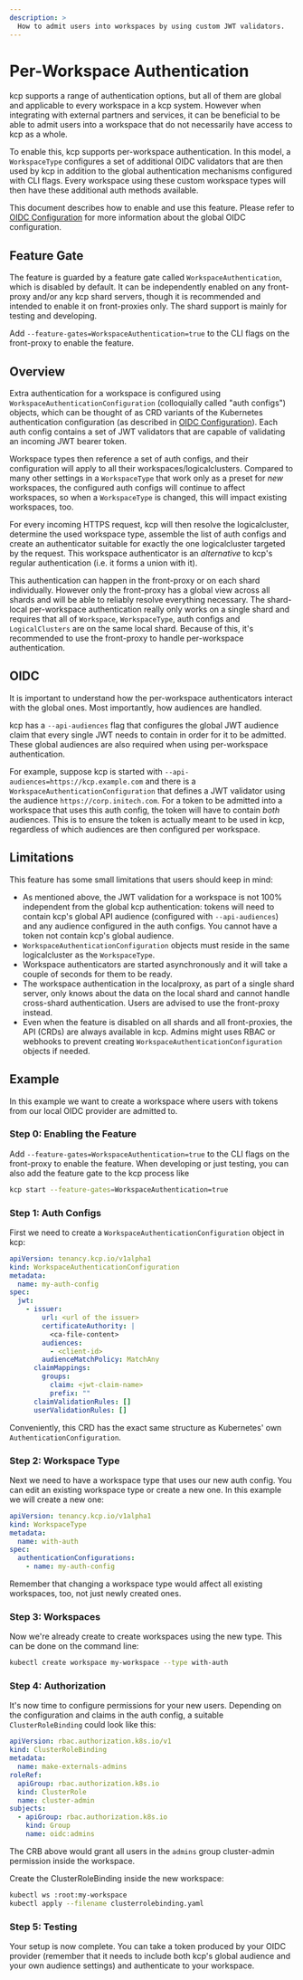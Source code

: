 ```yaml
---
description: >
  How to admit users into workspaces by using custom JWT validators.
---
```


# Per-Workspace Authentication

kcp supports a range of authentication options, but all of them are global and applicable to every workspace in a kcp system. However when integrating with external partners and services, it can be beneficial to be able to admit users into a workspace that do not necessarily have access to kcp as a whole.

To enable this, kcp supports per-workspace authentication. In this model, a `WorkspaceType` configures a set of additional OIDC validators that are then used by kcp in addition to the global authentication mechanisms configured with CLI flags. Every workspace using these custom workspace types will then have these additional auth methods available.

This document describes how to enable and use this feature. Please refer to [OIDC Configuration](./oidc.md) for more information about the global OIDC configuration.

## Feature Gate

The feature is guarded by a feature gate called `WorkspaceAuthentication`, which is disabled by default. It can be independently enabled on any front-proxy and/or any kcp shard servers, though it is recommended and intended to enable it on front-proxies only. The shard support is mainly for testing and developing.

Add `--feature-gates=WorkspaceAuthentication=true` to the CLI flags on the front-proxy to enable the feature.

## Overview

Extra authentication for a workspace is configured using `WorkspaceAuthenticationConfiguration` (colloquially called "auth configs") objects, which can be thought of as CRD variants of the Kubernetes authentication configuration (as described in [OIDC Configuration](./oidc.md)). Each auth config contains a set of JWT validators that are capable of validating an incoming JWT bearer token.

Workspace types then reference a set of auth configs, and their configuration will apply to all their workspaces/logicalclusters. Compared to many other settings in a `WorkspaceType` that work only as a preset for _new_ workspaces, the configured auth configs will continue to affect workspaces, so when a `WorkspaceType` is changed, this will impact existing workspaces, too.

For every incoming HTTPS request, kcp will then resolve the logicalcluster, determine the used workspace type, assemble the list of auth configs and create an authenticator suitable for exactly the one logicalcluster targeted by the request. This workspace authenticator is an *alternative* to kcp's regular authentication (i.e. it forms a union with it).

This authentication can happen in the front-proxy or on each shard individually. However only the front-proxy has a global view across all shards and will be able to reliably resolve everything necessary. The shard-local per-workspace authentication really only works on a single
shard and requires that all of `Workspace`, `WorkspaceType`, auth configs and `LogicalClusters` are on the same local shard. Because of this, it's recommended to use the front-proxy to handle per-workspace authentication.

## OIDC

It is important to understand how the per-workspace authenticators interact with the global ones. Most importantly, how audiences are handled.

kcp has a `--api-audiences` flag that configures the global JWT audience claim that every single JWT needs to contain in order for it to be admitted. These global audiences are also required when using per-workspace authentication.

For example, suppose kcp is started with `--api-audiences=https://kcp.example.com` and there is a `WorkspaceAuthenticationConfiguration` that defines a JWT validator using the audience `https://corp.initech.com`. For a token to be admitted into a workspace that uses this auth config, the token will have to contain *both* audiences. This is to ensure the token is actually meant to be used in kcp, regardless of which audiences are then configured per workspace.

## Limitations

This feature has some small limitations that users should keep in mind:

* As mentioned above, the JWT validation for a workspace is not 100% independent from the global kcp authentication: tokens will need to contain kcp's global API audience (configured with `--api-audiences`) and any audience configured in the auth configs. You cannot have a token not contain kcp's global audience.
* `WorkspaceAuthenticationConfiguration` objects must reside in the same logicalcluster as the `WorkspaceType`.
* Workspace authenticators are started asynchronously and it will take a couple of seconds for them to be ready.
* The workspace authentication in the localproxy, as part of a single shard server, only knows about the data on the local shard and cannot handle cross-shard authentication. Users are advised to use the front-proxy instead.
* Even when the feature is disabled on all shards and all front-proxies, the API (CRDs) are always available in kcp. Admins might uses RBAC or webhooks to prevent creating `WorkspaceAuthenticationConfiguration` objects if needed.

## Example

In this example we want to create a workspace where users with tokens from our local OIDC provider are admitted to.

### Step 0: Enabling the Feature

Add `--feature-gates=WorkspaceAuthentication=true` to the CLI flags on the front-proxy to enable the feature. When developing or just testing, you can also add the feature gate to the kcp process like

```bash
kcp start --feature-gates=WorkspaceAuthentication=true
```

### Step 1: Auth Configs

First we need to create a `WorkspaceAuthenticationConfiguration` object in kcp:

```yaml
apiVersion: tenancy.kcp.io/v1alpha1
kind: WorkspaceAuthenticationConfiguration
metadata:
  name: my-auth-config
spec:
  jwt:
    - issuer:
        url: <url of the issuer>
        certificateAuthority: |
          <ca-file-content>
        audiences:
          - <client-id>
        audienceMatchPolicy: MatchAny
      claimMappings:
        groups:
          claim: <jwt-claim-name>
          prefix: ""
      claimValidationRules: []
      userValidationRules: []
```

Conveniently, this CRD has the exact same structure as Kubernetes' own `AuthenticationConfiguration`.

### Step 2: Workspace Type

Next we need to have a workspace type that uses our new auth config. You can edit an existing workspace type or create a new one. In this example we will create a new one:

```yaml
apiVersion: tenancy.kcp.io/v1alpha1
kind: WorkspaceType
metadata:
  name: with-auth
spec:
  authenticationConfigurations:
    - name: my-auth-config
```

Remember that changing a workspace type would affect all existing workspaces, too, not just newly created ones.

### Step 3: Workspaces

Now we're already create to create workspaces using the new type. This can be done on the command line:

```bash
kubectl create workspace my-workspace --type with-auth
```

### Step 4: Authorization

It's now time to configure permissions for your new users. Depending on the configuration and claims in the auth config, a suitable `ClusterRoleBinding` could look like this:

```yaml
apiVersion: rbac.authorization.k8s.io/v1
kind: ClusterRoleBinding
metadata:
  name: make-externals-admins
roleRef:
  apiGroup: rbac.authorization.k8s.io
  kind: ClusterRole
  name: cluster-admin
subjects:
  - apiGroup: rbac.authorization.k8s.io
    kind: Group
    name: oidc:admins
```

The CRB above would grant all users in the `admins` group cluster-admin permission inside the workspace.

Create the ClusterRoleBinding inside the new workspace:

```bash
kubectl ws :root:my-workspace
kubectl apply --filename clusterrolebinding.yaml
```

### Step 5: Testing

Your setup is now complete. You can take a token produced by your OIDC provider (remember that it needs to include both kcp's global audience and your own audience settings) and authenticate to your workspace.

